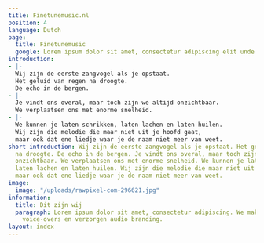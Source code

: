 ```yaml
---
title: Finetunemusic.nl
position: 4
language: Dutch
page:
  title: Finetunemusic
  google: Lorem ipsum dolor sit amet, consectetur adipiscing elit unde omnis.
introduction:
- |-
  Wij zijn de eerste zangvogel als je opstaat.
  Het geluid van regen na droogte.
  De echo in de bergen.
- |-
  Je vindt ons overal, maar toch zijn we altijd onzichtbaar.
  We verplaatsen ons met enorme snelheid.
- |-
  We kunnen je laten schrikken, laten lachen en laten huilen.
  Wij zijn die melodie die maar niet uit je hoofd gaat,
  maar ook dat ene liedje waar je de naam niet meer van weet.
short introduction: Wij zijn de eerste zangvogel als je opstaat. Het geluid van regen
  na droogte. De echo in de bergen. Je vindt ons overal, maar toch zijn we altijd
  onzichtbaar. We verplaatsen ons met enorme snelheid. We kunnen je laten schrikken,
  laten lachen en laten huilen. Wij zijn die melodie die maar niet uit je hoofd gaat,
  maar ook dat ene liedje waar je de naam niet meer van weet.
image:
  image: "/uploads/rawpixel-com-296621.jpg"
information:
  title: Dit zijn wij
  paragraph: Lorem ipsum dolor sit amet, consectetur adipiscing. We maken muziek,
    voice-overs en verzorgen audio branding.
layout: index
---
```


